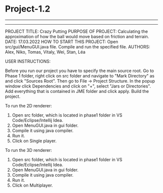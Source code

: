 # Project-1.2
------------------------------------------------------------------------

------------------------------------------------------------------------

PROJECT TITLE: Crazy Putting
PURPOSE OF PROJECT: Calculating the approximation of how the ball would move based on friction and terrain.
DATE: 17.03.2022
HOW TO START THIS PROJECT: Open src/gui/MenuGUI.java file. Compile and run the specified file.
AUTHORS: Alex, Niko, Tomas, Vitaly, Wei, Stan, Léa

USER INSTRUCTIONS:

Before you run our project you have to specify the main source root.
Go to Phase 1 folder, right click on src folder and navigate to "Mark Directory" as and click "Sources Root".
Then go to File -> Project Structure.
In the popup window click Dependencies and click on "+", select "Jars or Directories".
Add everything that is contained in JME folder and click apply.
Build the project.

To run the 2D renderer:
1. Open src folder, which is located in phase1 folder in VS Code/Eclipse/Intellij Idea.
2. Open MenuGUI.java in gui folder.
3. Compile it using java compiler.
4. Run it.
5. Click on Single player.

To run the 3D renderer:
1. Open src folder, which is located in phase1 folder in VS Code/Eclipse/Intellij Idea.
2. Open MenuGUI.java in gui folder.
3. Compile it using java compiler.
4. Run it.
5. Click on Multiplayer.

